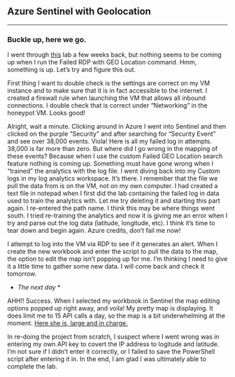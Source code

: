 ## Azure Sentinel with Geolocation


---

### Buckle up, here we go.

I went through [this](https://youtu.be/RoZeVbbZ0o0) lab a few weeks back, but nothing seems to be coming up when I run the Failed RDP with GEO Location command. Hmm, something is up. Let’s try and figure this out. 

First thing I want to double check is the settings are correct on my VM instance and to make sure that it is in fact accessible to the internet. 
I created a firewall rule when launching the VM that allows all inbound connections. I double check that is correct under “Networking” in the honeypot VM. Looks good! 

Alright, wait a minute. Clicking around in Azure I went into Sentinel and then clicked on the purple “Security” and after searching for “Security Event” and see over 38,000 events. Viola! Here is all my failed log in attempts. 38,000 is far more than zero. But where did I go wrong in the mapping of these events? Because when I use the custom Failed GEO Location search feature nothing is coming up. Something must have gone wrong when I “trained” the analytics with the log file. 
I went diving back into my Custom logs in my log analytics workspace. It’s there. I remember that the file we pull the data from is on the VM, not on my own computer. I had created a text file in notepad when I first did the lab containing the failed log in data used to train the analytics with. 
Let me try deleting it and starting this part again. 
I re-entered the path name. I think this may be where things went south. 
I tried re-training the analytics and now it is giving me an error when I try and parse out the log data (latitude, longitude, etc). I think it’s time to tear down and begin again. Azure credits, don’t fail me now! 

I attempt to log into the VM via RDP to see if it generates an alert.
When I create the new workbook and enter the script to pull the data to the map, the option to edit the map isn’t popping up for me. I’m thinking I need to give it a little time to gather some new data. I will come back and check it tomorrow.

* *The next day* *

AHH!! Success. When I selected my workbook in Sentinel the map editing options popped up right away, and voila! My pretty map is displaying. It does limit me to 15 API calls a day, so the map is a bit underwhelming at the moment. [Here she is, large and in charge.](https://user-images.githubusercontent.com/113474900/198899244-55b87b39-90a5-4ac5-80f9-8611814d327e.jpg)


In re-doing the project from scratch, I suspect where I went wrong was in entering my own API key to covert the IP address to logitude and latitude. I’m not sure if I didn’t enter it correctly, or I failed to save the PowerShell script after entering it in. In the end, I am glad I was ultimately able to complete the lab. 

